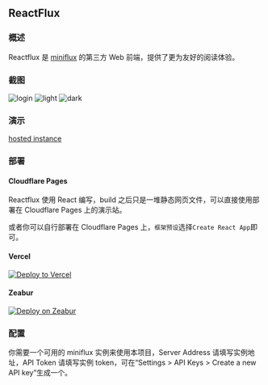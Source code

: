 ## ReactFlux

### 概述

Reactflux 是 [miniflux](https://github.com/miniflux/miniflux) 的第三方 Web 前端，提供了更为友好的阅读体验。

### 截图

![login](https://github.com/electh/ReactFlux/raw/main/src/imgs/login.png)
![light](https://github.com/electh/ReactFlux/raw/main/src/imgs/light.png)
![dark](https://github.com/electh/ReactFlux/raw/main/src/imgs/dark.png)

### 演示

[hosted instance](https://reactflux.pages.dev/login)

### 部署

#### Cloudflare Pages

Reactflux 使用 React 编写，build 之后只是一堆静态网页文件，可以直接使用部署在 Cloudflare Pages 上的演示站。

或者你可以自行部署在 Cloudflare Pages 上，`框架预设`选择`Create React App`即可。

#### Vercel

[![Deploy to Vercel](https://vercel.com/button)](https://vercel.com/import/project?template=https://github.com/electh/ReactFlux)

#### Zeabur

[![Deploy on Zeabur](https://zeabur.com/button.svg)](https://zeabur.com/templates/OKXO3W)

### 配置

你需要一个可用的 miniflux 实例来使用本项目，Server Address 请填写实例地址，API Token 请填写实例 token，可在“Settings > API Keys > Create a new API key”生成一个。

